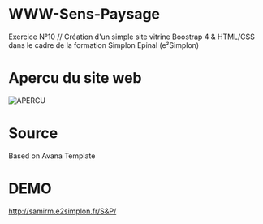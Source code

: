 # WWW-Sens-Paysage
Exercice N°10 // Création d'un simple site vitrine Boostrap 4 &amp; HTML/CSS dans le cadre de la formation Simplon Epinal (e²Simplon)

# Apercu du site web
![APERCU](https://raw.githubusercontent.com/bZez/WWW-Sens-Paysage/master/Screenshot-2017-12-1%20Sens%20Paysage%20-%20Donnons%20du%20sens%20%C3%A0%20notre%20cadre%20de%20vie.png)


# Source
Based on Avana Template

# DEMO
http://samirm.e2simplon.fr/S&P/
